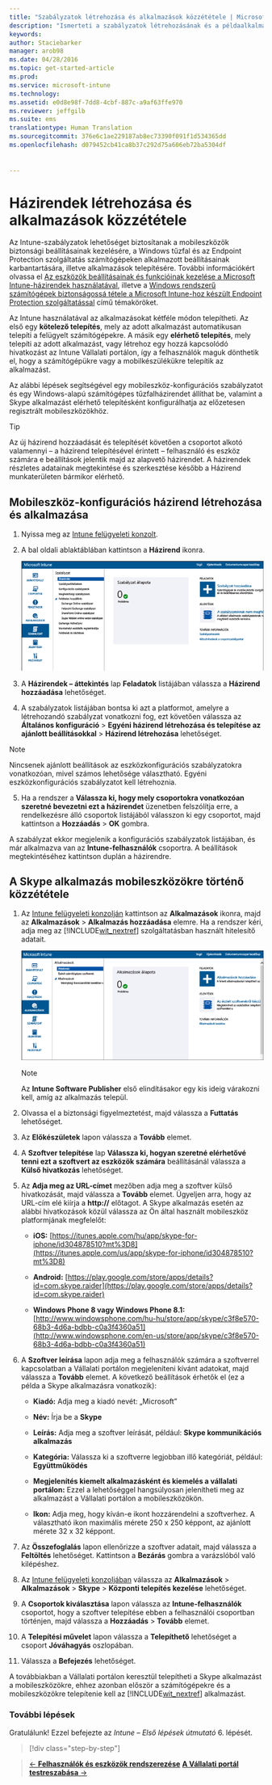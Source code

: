 ```yaml
---
title: "Szabályzatok létrehozása és alkalmazások közzététele | Microsoft Intune"
description: "Ismerteti a szabályzatok létrehozásának és a példaalkalmazások közzétételének módját az Intune-előfizetésére vonatkozóan"
keywords: 
author: Staciebarker
manager: arob98
ms.date: 04/28/2016
ms.topic: get-started-article
ms.prod: 
ms.service: microsoft-intune
ms.technology: 
ms.assetid: e0d8e98f-7dd8-4cbf-887c-a9af63ffe970
ms.reviewer: jeffgilb
ms.suite: ems
translationtype: Human Translation
ms.sourcegitcommit: 376e6c1ae229187ab8ec73390f091f1d534365dd
ms.openlocfilehash: d079452cb41ca8b37c292d75a606eb72ba5304df


---
```


# Házirendek létrehozása és alkalmazások közzététele
Az Intune-szabályzatok lehetőséget biztosítanak a mobileszközök biztonsági beállításainak kezelésére, a Windows tűzfal és az Endpoint Protection szolgáltatás számítógépeken alkalmazott beállításainak karbantartására, illetve alkalmazások telepítésére. További információkért olvassa el [Az eszközök beállításainak és funkcióinak kezelése a Microsoft Intune-házirendek használatával](/Intune/deploy-use/manage-settings-and-features-on-your-devices-with-microsoft-intune-policies), illetve a [Windows rendszerű számítógépek biztonságossá tétele a Microsoft Intune-hoz készült Endpoint Protection szolgáltatással](/Intune/deploy-use/help-secure-windows-pcs-with-endpoint-protection-for-microsoft-intune) című témaköröket.

Az Intune használatával az alkalmazásokat kétféle módon telepítheti. Az első egy **kötelező telepítés**, mely az adott alkalmazást automatikusan telepíti a felügyelt számítógépekre. A másik egy **elérhető telepítés**, mely telepíti az adott alkalmazást, vagy létrehoz egy hozzá kapcsolódó hivatkozást az Intune Vállalati portálon, így a felhasználók maguk dönthetik el, hogy a számítógépükre vagy a mobilkészülékükre telepítik az alkalmazást.

Az alábbi lépések segítségével egy mobileszköz-konfigurációs szabályzatot és egy Windows-alapú számítógépes tűzfalházirendet állíthat be, valamint a Skype alkalmazást elérhető telepítésként konfigurálhatja az előzetesen regisztrált mobileszközökhöz.

> [!TIP]
> Az új házirend hozzáadását és telepítését követően a csoportot alkotó valamennyi – a házirend telepítésével érintett – felhasználó és eszköz számára e beállítások jelentik majd az alapvető házirendet. A házirendek részletes adatainak megtekintése és szerkesztése később a Házirend munkaterületen bármikor elérhető.


## Mobileszköz-konfigurációs házirend létrehozása és alkalmazása

1.  Nyissa meg az [Intune felügyeleti konzolt](https://manage.microsoft.com/).

2.  A bal oldali ablaktáblában kattintson a **Házirend** ikonra.

    ![admin-console-policy-workspace](./media/policy.png)

3.  A **Házirendek – áttekintés** lap **Feladatok** listájában válassza a **Házirend hozzáadása** lehetőséget.

4.  A szabályzatok listájában bontsa ki azt a platformot, amelyre a létrehozandó szabályzat vonatkozni fog, ezt követően válassza az **Általános konfiguráció** > **Egyéni házirend létrehozása és telepítése az ajánlott beállításokkal** > **Házirend létrehozása** lehetőséget.

> [!NOTE]
> Nincsenek ajánlott beállítások az eszközkonfigurációs szabályzatokra vonatkozóan, mivel számos lehetősége választható. Egyéni eszközkonfigurációs szabályzatot kell létrehoznia.


5.  Ha a rendszer a **Válassza ki, hogy mely csoportokra vonatkozóan szeretné bevezetni ezt a házirendet** üzenetben felszólítja erre, a rendelkezésre álló csoportok listájából válasszon ki egy csoportot, majd kattintson a **Hozzáadás** > **OK** gombra.

A szabályzat ekkor megjelenik a konfigurációs szabályzatok listájában, és már alkalmazva van az **Intune-felhasználók** csoportra. A beállítások megtekintéséhez kattintson duplán a házirendre.

## A Skype alkalmazás mobileszközökre történő közzététele

1.  Az [Intune felügyeleti konzolján](https://manage.microsoft.com/) kattintson az **Alkalmazások** ikonra, majd az **Alkalmazások** > **Alkalmazás hozzáadása** elemre. Ha a rendszer kéri, adja meg az [!INCLUDE[wit_nextref](../includes/wit_nextref_md.md)] szolgáltatásban használt hitelesítő adatait.

    ![admin-console-apps-workspace](./media/apps.png)

    > [!NOTE]
    > Az **Intune Software Publisher** első elindításakor egy kis ideig várakozni kell, amíg az alkalmazás települ.

2.  Olvassa el a biztonsági figyelmeztetést, majd válassza a **Futtatás** lehetőséget.

3.  Az **Előkészületek** lapon válassza a **Tovább** elemet.

4.  A **Szoftver telepítése** lap **Válassza ki, hogyan szeretné elérhetővé tenni ezt a szoftvert az eszközök számára** beállításánál válassza a **Külső hivatkozás** lehetőséget.

5.  Az **Adja meg az URL-címet** mezőben adja meg a szoftver külső hivatkozását, majd válassza a **Tovább** elemet. Ügyeljen arra, hogy az URL-cím elé kiírja a **http://** előtagot. A Skype alkalmazás esetén az alábbi hivatkozások közül válassza az Ön által használt mobileszköz platformjának megfelelőt:

    -   **iOS:**   [https://itunes.apple.com/hu/app/skype-for-iphone/id304878510?mt%3D8](https://itunes.apple.com/us/app/skype-for-iphone/id304878510?mt%3D8)

    -   **Android:**  [https://play.google.com/store/apps/details?id=com.skype.raider](https://play.google.com/store/apps/details?id=com.skype.raider)

    -   **Windows Phone 8 vagy Windows Phone 8.1:**  [http://www.windowsphone.com/hu-hu/store/app/skype/c3f8e570-68b3-4d6a-bdbb-c0a3f4360a51](http://www.windowsphone.com/en-us/store/app/skype/c3f8e570-68b3-4d6a-bdbb-c0a3f4360a51)

6.  A **Szoftver leírása** lapon adja meg a felhasználók számára a szoftverrel kapcsolatban a Vállalati portálon megjeleníteni kívánt adatokat, majd válassza a **Tovább** elemet. A következő beállítások érhetők el (ez a példa a Skype alkalmazásra vonatkozik):

    -   **Kiadó:** Adja meg a kiadó nevét: „Microsoft”

    -   **Név:** Írja be a **Skype**

    -   **Leírás:** Adja meg a szoftver leírását, például: **Skype kommunikációs alkalmazás**

    -   **Kategória:** Válassza ki a szoftverre legjobban illő kategóriát, például: **Együttműködés**

    -   **Megjelenítés kiemelt alkalmazásként és kiemelés a vállalati portálon:** Ezzel a lehetőséggel hangsúlyosan jelenítheti meg az alkalmazást a Vállalati portálon a mobileszközökön.

    -   **Ikon:** Adja meg, hogy kíván-e ikont hozzárendelni a szoftverhez. A választható ikon maximális mérete 250 x 250 képpont, az ajánlott mérete 32 x 32 képpont.

7.  Az **Összefoglalás** lapon ellenőrizze a szoftver adatait, majd válassza a **Feltöltés** lehetőséget. Kattintson a **Bezárás** gombra a varázslóból való kilépéshez.

8.  Az [Intune felügyeleti konzoljában](https://manage.microsoft.com/) válassza az **Alkalmazások** > **Alkalmazások** > **Skype** > **Központi telepítés kezelése** lehetőséget.

9. A **Csoportok kiválasztása** lapon válassza az **Intune-felhasználók** csoportot, hogy a szoftver telepítése ebben a felhasználói csoportban történjen, majd válassza a **Hozzáadás** > **Tovább** elemet.

10. A **Telepítési művelet** lapon válassza a **Telepíthető** lehetőséget a csoport **Jóváhagyás** oszlopában.

11. Válassza a **Befejezés** lehetőséget.

A továbbiakban a Vállalati portálon keresztül telepítheti a Skype alkalmazást a mobileszközökre, ehhez azonban először a számítógépekre és a mobileszközökre telepítenie kell az [!INCLUDE[wit_nextref](../includes/wit_nextref_md.md)] alkalmazást.


### További lépések
Gratulálunk! Ezzel befejezte az *Intune – Első lépések útmutató* 6. lépését.

>[!div class="step-by-step"]

>[&larr; **Felhasználók és eszközök rendszerezése**](.\start-with-a-paid-subscription-to-microsoft-intune-step-5.md)       [**A Vállalati portál testreszabása** &rarr;](.\start-with-a-paid-subscription-to-microsoft-intune-step-7.md)  



<!--HONumber=Jul16_HO3-->


